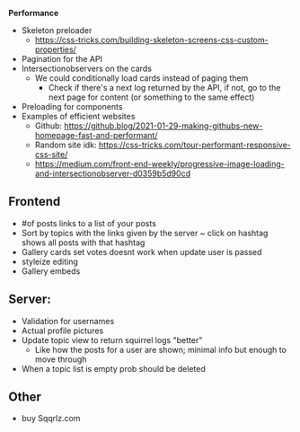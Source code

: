 **Performance**

-   Skeleton preloader
    -   https://css-tricks.com/building-skeleton-screens-css-custom-properties/
-   Pagination for the API
-   Intersectionobservers on the cards
    -   We could conditionally load cards instead of paging them
        -   Check if there's a next log returned by the API, if not, go to the next page for content (or something to the same effect)
-   Preloading for components
-   Examples of efficient websites
    -   Github: https://github.blog/2021-01-29-making-githubs-new-homepage-fast-and-performant/
    -   Random site idk: https://css-tricks.com/tour-performant-responsive-css-site/
    -   https://medium.com/front-end-weekly/progressive-image-loading-and-intersectionobserver-d0359b5d90cd

## **Frontend**

-   #of posts links to a list of your posts
-   Sort by topics with the links given by the server
    ~ click on hashtag shows all posts with that hashtag
-   Gallery cards set votes doesnt work when update user is passed
-   styleize editing
-   Gallery embeds

## **Server:**

-   Validation for usernames
-   Actual profile pictures
-   Update topic view to return squirrel logs "better"
    -   Like how the posts for a user are shown; minimal info but enough to move through
-   When a topic list is empty prob should be deleted

## **Other**

-   buy Sqqrlz.com
